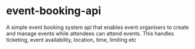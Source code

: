 # event-booking-api
A simple event booking system api that enables event organisers to create and manage events while attendees can attend events. This handles ticketing, event availability, location, time, limiting etc
